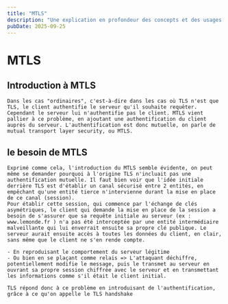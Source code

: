 ```yaml
---
title: "MTLS"
description: "Une explication en profondeur des concepts et des usages autour de MTLS"
pubDate: 2025-09-25
---
```


# MTLS

## Introduction à MTLS

    Dans les cas "ordinaires", c'est-à-dire dans les cas où TLS n'est que TLS, le client authentifie le serveur qu'il souhaite requêter. Cependant le serveur lui n'authentifie pas le client. MTLS vient pallier à ce problème, en ajoutant une authentification du client auprès du serveur. L'authentification est donc mutuelle, on parle de mutual transport layer security, ou MTLS. 

    
  ## le besoin de MTLS

    Exprimé comme cela, l'introduction du MTLS semble évidente, on peut même se demander pourquoi à l'origine TLS n'incluait pas une authentification mutuelle. Il faut bien voir que l'idée initiale derrière TLS est d'établir un canal sécurisé entre 2 entités, en empêchant qu'une entité tierce n'intervienne durant la mise en place de ce canal (session). 
    Pour établir cette session, qui commence par l'échange de clés asymétriques, le client qui demande la mise en place de la session a besoin de s'assurer que sa requête initiale au serveur (ex : www.lemonde.fr ) n'a pas été interceptée par une entité intermédiaire malveillante qui lui enverrait ensuite sa propre clé publique. Le serveur aurait ensuite accès à toutes les données du client, en clair, sans même que le client ne s'en rende compte.
    
    - En reproduisant le comportement du serveur légitime
    - Ou bien en se plaçant comme relais => L'attaquant déchiffre, potentiellement modifie le message, puis le transmet au serveur en ouvrant sa propre session chiffrée avec le serveur et en transmettant les informations comme s'il était le client initial. 

    TLS répond donc à ce problème en introduisant de l'authentification, grâce à ce qu'on appelle le TLS handshake 

    
